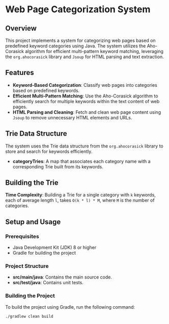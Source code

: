 # Web Page Categorization System

## Overview

This project implements a system for categorizing web pages based on predefined keyword categories using Java. The system utilizes the Aho-Corasick algorithm for efficient multi-pattern keyword matching, leveraging the `org.ahocorasick` library and `Jsoup` for HTML parsing and text extraction.

## Features

- **Keyword-Based Categorization**: Classify web pages into categories based on predefined keywords.
- **Efficient Multi-Pattern Matching**: Use the Aho-Corasick algorithm to efficiently search for multiple keywords within the text content of web pages.
- **HTML Parsing and Cleaning**: Fetch and clean web page content using `Jsoup` to remove unnecessary HTML elements and URLs.

## Trie Data Structure

The system uses the Trie data structure from the `org.ahocorasick` library to store and search for keywords efficiently.

- **categoryTries**: A map that associates each category name with a corresponding Trie built from its keywords.

## Building the Trie

**Time Complexity**: Building a Trie for a single category with `k` keywords, each of average length `l`, takes `O(k * l) * M`, where `M` is the number of categories.

## Setup and Usage

### Prerequisites

- Java Development Kit (JDK) 8 or higher
- Gradle for building the project

### Project Structure

- **src/main/java**: Contains the main source code.
- **src/test/java**: Contains unit tests.

### Building the Project

To build the project using Gradle, run the following command:

```sh
./gradlew clean build
